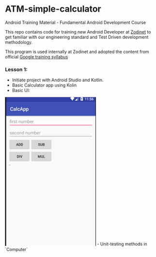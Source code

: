 # ATM-simple-calculator
Android Training Material - Fundamental Android Development Course

This repo contains code for training new Android Developer at [Zodinet](https://zodinet.com/) to get familiar with our engineering standard 
and Test Driven development methodology.

This program is used internally at Zodinet and adopted the content from official [Google training syllabus](https://google-developer-training.gitbooks.io/android-developer-fundamentals-course-practicals/)

### Lesson 1: 
- Initiate project with Android Studio and Kotlin.
- Basic Calculator app using Kolin 
- Basic UI:
<img src="https://raw.githubusercontent.com/toantran-ea/ATM-simple-calculator/master/art/app-ui.png " alt="Image of mock UI" width="300px">
- Unit-testing methods in `Computer`
